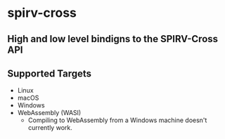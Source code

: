 # spirv-cross
## High and low level bindigns to the SPIRV-Cross API

## Supported Targets
- Linux
- macOS
- Windows
- WebAssembly (WASI)
    - Compiling to WebAssembly from a Windows machine doesn't currently work.
